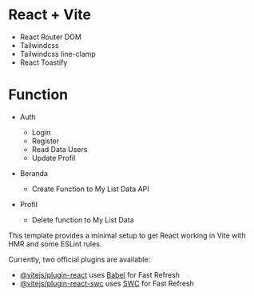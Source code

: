 # React + Vite

- React Router DOM
- Tailwindcss
- Tailwindcss line-clamp
- React Toastify

# Function
- Auth
  - Login
  - Register
  - Read Data Users 
  - Update Profil

- Beranda
  - Create Function to My List Data API

- Profil
  - Delete function to My List Data


This template provides a minimal setup to get React working in Vite with HMR and some ESLint rules.

Currently, two official plugins are available:

- [@vitejs/plugin-react](https://github.com/vitejs/vite-plugin-react/blob/main/packages/plugin-react/README.md) uses [Babel](https://babeljs.io/) for Fast Refresh
- [@vitejs/plugin-react-swc](https://github.com/vitejs/vite-plugin-react-swc) uses [SWC](https://swc.rs/) for Fast Refresh
